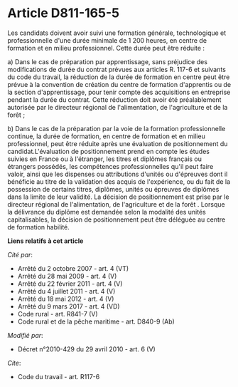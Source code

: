 # Article D811-165-5

Les candidats doivent avoir suivi une formation générale, technologique et professionnelle d'une durée minimale de 1 200
heures, en centre de formation et en milieu professionnel. Cette durée peut être réduite : 

a) Dans le cas de préparation par apprentissage, sans préjudice des modifications de durée du contrat prévues aux articles R.
117-6 et suivants du code du travail, la réduction de la durée de formation en centre peut être prévue à la convention de
création du centre de formation d'apprentis ou de la section d'apprentissage, pour tenir compte des acquisitions en
entreprise pendant la durée du contrat. Cette réduction doit avoir été préalablement autorisée par le         directeur
régional de l'alimentation, de l'agriculture et de la forêt  ; 

b) Dans le cas de la préparation par la voie de la formation professionnelle continue, la durée de formation, en centre de
formation et en milieu professionnel, peut être réduite après une évaluation de positionnement du candidat.L'évaluation de
positionnement prend en compte les études suivies en France ou à l'étranger, les titres et diplômes français ou étrangers
possédés, les compétences professionnelles qu'il peut faire valoir, ainsi que les dispenses ou attributions d'unités ou
d'épreuves dont il bénéficie au titre de la validation des acquis de l'expérience, ou du fait de la possession de certains
titres, diplômes, unités ou épreuves de diplômes dans la limite de leur validité. La décision de positionnement est prise par
le         directeur régional de l'alimentation, de l'agriculture et de la forêt . Lorsque la délivrance du diplôme est
demandée selon la modalité des unités capitalisables, la décision de positionnement peut être déléguée au centre de formation
habilité.

**Liens relatifs à cet article**

_Cité par_:

  - Arrêté du 2 octobre 2007 - art. 4 (VT)
  - Arrêté du 28 mai 2009 - art. 4 (V)
  - Arrêté du 22 février 2011 - art. 4 (V)
  - Arrêté du 4 juillet 2011 - art. 4 (V)
  - Arrêté du 18 mai 2012 - art. 4 (V)
  - Arrêté du 9 mars 2017 - art. 4 (VD)
  - Code rural - art. R841-7 (V)
  - Code rural et de la pêche maritime - art. D840-9 (Ab)

_Modifié par_:

  - Décret n°2010-429 du 29 avril 2010 - art. 6 (V)

_Cite_:

  - Code du travail - art. R117-6
